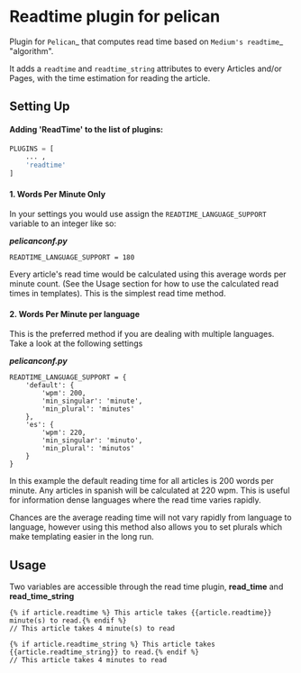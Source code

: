 Readtime plugin for pelican
===================================

Plugin for `Pelican`_ that computes read time based on `Medium's readtime`_
"algorithm".

It adds a ``readtime`` and ``readtime_string`` attributes to every Articles and/or Pages, 
with the time estimation for reading the article.

## Setting Up

#### Adding 'ReadTime' to the list of plugins:
```python
PLUGINS = [ 
	... , 
	'readtime'
]
```

#### 1. Words Per Minute Only

In your settings you would use assign the `READTIME_LANGUAGE_SUPPORT` variable to an integer like so:

***pelicanconf.py***
```
READTIME_LANGUAGE_SUPPORT = 180
```

Every article's read time would  be calculated using this average words per minute count. (See the Usage section for how to use the calculated read times in templates). This is the simplest read time method.

#### 2. Words Per Minute per language

This is the preferred method if you are dealing with multiple languages. Take a look at the following settings


***pelicanconf.py***
```
READTIME_LANGUAGE_SUPPORT = {
    'default': {
        'wpm': 200,
        'min_singular': 'minute',
        'min_plural': 'minutes'
    },
    'es': {
        'wpm': 220,
        'min_singular': 'minuto',
        'min_plural': 'minutos'
    }
}
```

In this example the default reading time for all articles is 200 words per minute. Any articles in spanish will be calculated at 220 wpm. This is useful for information dense languages where the read time varies rapidly.

Chances are the average reading time will not vary rapidly from language to language, however using this method also allows you to set plurals which make templating easier in the long run.

## Usage

Two variables are accessible through the read time plugin, **read_time** and **read_time_string**

```
{% if article.readtime %} This article takes {{article.readtime}} minute(s) to read.{% endif %}
// This article takes 4 minute(s) to read
```

```
{% if article.readtime_string %} This article takes {{article.readtime_string}} to read.{% endif %}
// This article takes 4 minutes to read
```
